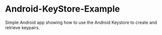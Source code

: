 # Android-KeyStore-Example
Simple Android app showing how to use the Android Keystore to create and retrieve keypairs.
